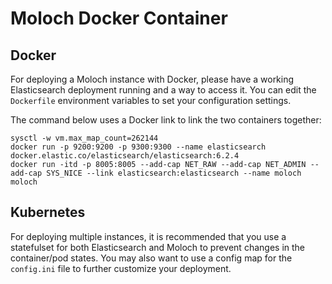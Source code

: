 # Moloch Docker Container

## Docker

For deploying a Moloch instance with Docker, please have a working Elasticsearch deployment running and a way to access it. You can edit the ```Dockerfile``` environment variables to set your configuration settings.  

The command below uses a Docker link to link the two containers together:

```
sysctl -w vm.max_map_count=262144
docker run -p 9200:9200 -p 9300:9300 --name elasticsearch docker.elastic.co/elasticsearch/elasticsearch:6.2.4
docker run -itd -p 8005:8005 --add-cap NET_RAW --add-cap NET_ADMIN --add-cap SYS_NICE --link elasticsearch:elasticsearch --name moloch moloch
```

## Kubernetes

For deploying multiple instances, it is recommended that you use a statefulset for both Elasticsearch and Moloch to prevent changes in the container/pod states. You may also want to use a config map for the ```config.ini``` file to further customize your deployment. 
